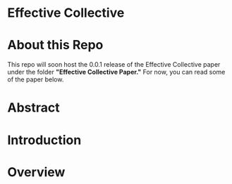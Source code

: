 # Effective Collective

# About this Repo
This repo will soon host the 0.0.1 release of the Effective Collective paper under the folder **"Effective Collective Paper."** For now, you can read some of the paper below. 

# Abstract

# Introduction

# Overview
<!--stackedit_data:
eyJoaXN0b3J5IjpbMjg0Njc4ODg4LDEyNDgyMDExODUsLTIwOT
Y2NjY1NzQsLTI1MDM2NzIzM119
-->